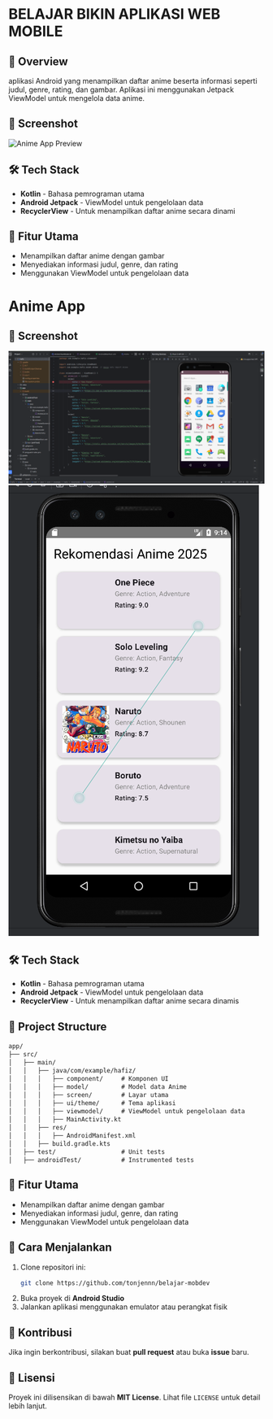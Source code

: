 # BELAJAR BIKIN APLIKASI WEB MOBILE

## 📌 Overview
aplikasi Android yang menampilkan daftar anime beserta informasi seperti judul, genre, rating, dan gambar. Aplikasi ini menggunakan Jetpack ViewModel untuk mengelola data anime.

## 📸 Screenshot
![Anime App Preview](image.png)

## 🛠️ Tech Stack
- **Kotlin** - Bahasa pemrograman utama
- **Android Jetpack** - ViewModel untuk pengelolaan data
- **RecyclerView** - Untuk menampilkan daftar anime secara dinami


## 📜 Fitur Utama
- Menampilkan daftar anime dengan gambar
- Menyediakan informasi judul, genre, dan rating
- Menggunakan ViewModel untuk pengelolaan data
# Anime App

## 📸 Screenshot
![Anime App Preview](SSandroid/hasil.png)
![Anime App Preview](SSandroid/hasil2.png)
## 🛠️ Tech Stack
- **Kotlin** - Bahasa pemrograman utama
- **Android Jetpack** - ViewModel untuk pengelolaan data
- **RecyclerView** - Untuk menampilkan daftar anime secara dinamis

## 📂 Project Structure
```
app/
├── src/
│   ├── main/
│   │   ├── java/com/example/hafiz/
│   │   │   ├── component/     # Komponen UI
│   │   │   ├── model/         # Model data Anime
│   │   │   ├── screen/        # Layar utama
│   │   │   ├── ui/theme/      # Tema aplikasi
│   │   │   ├── viewmodel/     # ViewModel untuk pengelolaan data
│   │   │   ├── MainActivity.kt
│   │   ├── res/
│   │   │   ├── AndroidManifest.xml
│   │   ├── build.gradle.kts
│   ├── test/                  # Unit tests
│   ├── androidTest/           # Instrumented tests
```

## 📜 Fitur Utama
- Menampilkan daftar anime dengan gambar
- Menyediakan informasi judul, genre, dan rating
- Menggunakan ViewModel untuk pengelolaan data

## 🚀 Cara Menjalankan
1. Clone repositori ini:
   ```sh
   git clone https://github.com/tonjennn/belajar-mobdev
   ```
2. Buka proyek di **Android Studio**
3. Jalankan aplikasi menggunakan emulator atau perangkat fisik

## 🤝 Kontribusi
Jika ingin berkontribusi, silakan buat **pull request** atau buka **issue** baru.

## 📄 Lisensi
Proyek ini dilisensikan di bawah **MIT License**. Lihat file `LICENSE` untuk detail lebih lanjut.


